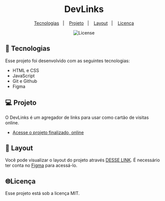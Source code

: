 <h1 align="center"> DevLinks </h1>

<p align="center">
  <a href="#-tecnologias">Tecnologias</a>&nbsp;&nbsp;&nbsp;|&nbsp;&nbsp;&nbsp;
  <a href="#-projeto">Projeto</a>&nbsp;&nbsp;&nbsp;|&nbsp;&nbsp;&nbsp;
  <a href="#-layout">Layout</a>&nbsp;&nbsp;&nbsp;|&nbsp;&nbsp;&nbsp;
  <a href="#memo-licença">Licença</a>
</p>

<p align="center">
  <img alt="License" src="https://img.shields.io/static/v1?label=license&message=MIT&color=49AA26&labelColor=000000">
</p>

## 🚀 Tecnologias

Esse projeto foi desenvolvido com as seguintes tecnologias:

- HTML e CSS
- JavaScript
- Git e Github
- Figma

## 💻 Projeto

O DevLinks é um agregador de links para usar como cartão de visitas online.

- [Acesse o projeto finalizado, online](https://odilonenrique.github.io/DevLinks/)

## 🔖 Layout

Você pode visualizar o layout do projeto através [DESSE LINK](https://www.figma.com/file/ADSt6O5JHT22kJ3EGJh3Ow/Project-DevLinks-Community(Rocketsteat)?type=design&node-id=0-1&mode=design&t=cHQbLcZcC9rs6Hvp-0). É necessário ter conta no [Figma](https://figma.com) para acessá-lo.

## 🌐Licença

Esse projeto está sob a licença MIT.